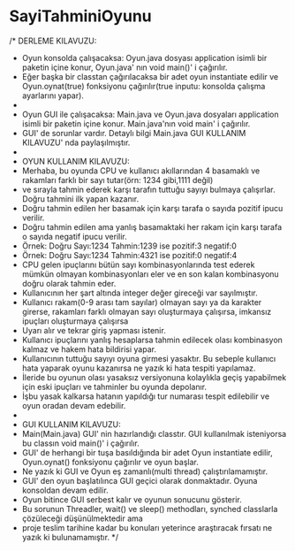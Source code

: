 # SayiTahminiOyunu

/* DERLEME KILAVUZU: 
 * Oyun konsolda çalışacaksa: Oyun.java dosyası application isimli bir paketin içine konur, Oyun.java' nın void main()' i çağırılır.
 * 	Eğer başka bir classtan çağırılacaksa bir adet oyun instantiate edilir ve Oyun.oynat(true) fonksiyonu çağırılır(true inputu: konsolda çalışma ayarlarını yapar).
 * 
 * Oyun GUI ile çalışacaksa: Main.java ve Oyun.java dosyaları application isimli bir paketin içine konur. Main.java'nın void main' i çağırılır.
 * 	GUI' de sorunlar vardır. Detaylı bilgi Main.java GUI KULLANIM KILAVUZU' nda paylaşılmıştır. 
 *
 * OYUN KULLANIM KILAVUZU:
 * Merhaba, bu oyunda CPU ve kullanıcı akıllarından 4 basamaklı ve rakamları farklı bir sayı tutar(örn: 1234 gibi,1111 değil)
 * ve sırayla tahmin ederek karşı tarafın tuttuğu sayıyı bulmaya çalışırlar. Doğru tahmini ilk yapan kazanır. 
 * Doğru tahmin edilen her basamak için karşı tarafa o sayıda pozitif ipucu verilir.
 * Doğru tahmin edilen ama yanlış basamaktaki her rakam için karşı tarafa o sayıda negatif ipucu verilir.
 * Örnek: Doğru Sayı:1234 Tahmin:1239 ise pozitif:3 negatif:0 
 * Örnek: Doğru Sayı:1234 Tahmin:4321 ise pozitif:0 negatif:4
 * CPU gelen ipuçlarını bütün sayı kombinasyonlarında test ederek mümkün olmayan kombinasyonları eler ve en son kalan kombinasyonu doğru olarak tahmin eder.
 * Kullanıcının her şart altında integer değer gireceği var sayılmıştır.
 * Kullanıcı rakam(0-9 arası tam sayılar) olmayan sayı ya da karakter girerse, rakamları farklı olmayan sayı oluşturmaya çalışırsa, imkansız ipuçları oluşturmaya çalışırsa 
 * Uyarı alır ve tekrar giriş yapması istenir.
 * Kullanıcı ipuçlarını yanlış hesaplarsa tahmin edilecek olası kombinasyon kalmaz ve hakem hata bildirisi yapar.
 * Kullanıcının tuttuğu sayıyı oyuna girmesi yasaktır. Bu sebeple kullanıcı hata yaparak oyunu kazanırsa ne yazık ki hata tespiti yapılamaz.
 * İleride bu oyunun olası yasaksız versiyonuna kolaylıkla geçiş yapabilmek için eski ipuçları ve tahminler bu oyunda depolanır.
 * İşbu yasak kalkarsa hatanın yapıldığı tur numarası tespit edilebilir ve oyun oradan devam edebilir.
 *
 * GUI KULLANIM KILAVUZU:
 * Main(Main.java) GUI' nin hazırlandığı classtır. GUI kullanılmak isteniyorsa bu classın void main()' i çağırılır.
 * GUI' de herhangi bir tuşa basıldığında bir adet Oyun instantiate edilir, Oyun.oynat() fonksiyonu çağırılır ve oyun başlar. 
 * Ne yazık ki GUI ve Oyun eş zamanlı(multi thread) çalıştırılamamıştır.
 * GUI' den oyun başlatılınca GUI geçici olarak donmaktadır. Oyuna konsoldan devam edilir.
 * Oyun bitince GUI serbest kalır ve oyunun sonucunu gösterir.
 * Bu sorunun Threadler, wait() ve sleep() methodları, synched classlarla çözüleceği düşünülmektedir ama
 * proje teslim tarihine kadar bu konuları yeterince araştıracak fırsatı ne yazık ki bulunamamıştır.
 */
